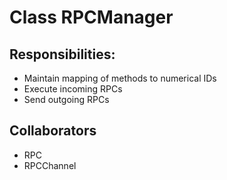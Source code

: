 # Class RPCManager

## Responsibilities:
- Maintain mapping of methods to numerical IDs
- Execute incoming RPCs
- Send outgoing RPCs

## Collaborators
- RPC
- RPCChannel
